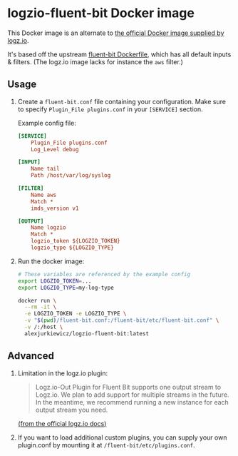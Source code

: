# logzio-fluent-bit Docker image

This Docker image is an alternate to [the official Docker image supplied by logz.io](https://docs.logz.io/shipping/shippers/fluent-bit.html).

It's based off the upstream [fluent-bit Dockerfile](https://hub.docker.com/r/fluent/fluent-bit/), which has all default inputs & filters. (The logz.io image lacks for instance the `aws` filter.)

## Usage

1. Create a `fluent-bit.conf` file containing your configuration. Make sure to specify `Plugin_File plugins.conf` in your `[SERVICE]` section.

    Example config file:

    ```ini
    [SERVICE]
        Plugin_File plugins.conf
        Log_Level debug

    [INPUT]
        Name tail
        Path /host/var/log/syslog

    [FILTER]
        Name aws
        Match *
        imds_version v1

    [OUTPUT]
        Name logzio
        Match *
        logzio_token ${LOGZIO_TOKEN}
        logzio_type ${LOGZIO_TYPE}
    ```

2. Run the docker image:

    ```sh
    # These variables are referenced by the example config
    export LOGZIO_TOKEN=...
    export LOGZIO_TYPE=my-log-type

    docker run \
      --rm -it \
      -e LOGZIO_TOKEN -e LOGZIO_TYPE \
      -v "$(pwd)/fluent-bit.conf:/fluent-bit/etc/fluent-bit.conf" \
      -v /:/host \
      alexjurkiewicz/logzio-fluent-bit:latest
    ```

## Advanced

1. Limitation in the logz.io plugin:

    > Logz.io-Out Plugin for Fluent Bit supports one output stream to Logz.io. We plan to add support for multiple streams in the future. In the meantime, we recommend running a new instance for each output stream you need.

    [(from the official logz.io docs)](https://docs.logz.io/shipping/shippers/fluent-bit.html)

2. If you want to load additional custom plugins, you can supply your own plugin.conf by mounting it at `/fluent-bit/etc/plugins.conf`.
